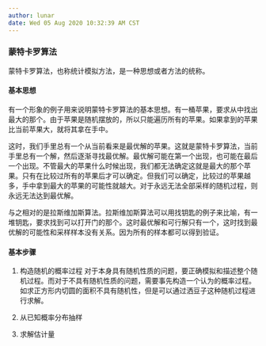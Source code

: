 ```yaml
---
author: lunar
date: Wed 05 Aug 2020 10:32:39 AM CST
---
```


### **蒙特卡罗算法**

蒙特卡罗算法，也称统计模拟方法，是一种思想或者方法的统称。

#### **基本思想**

有一个形象的例子用来说明蒙特卡罗算法的基本思想。有一桶苹果，要求从中找出最大的那个。由于苹果是随机摆放的，所以只能遍历所有的苹果。如果拿到的苹果比当前苹果大，就将其拿在手中。

这时，我们手里总有一个从当前看来是最优解的苹果。这就是蒙特卡罗算法，当前手里总有一个解，然后逐渐寻找最优解。最优解可能在第一个出现，也可能在最后一个出现。不管最大的苹果什么时候出现，我们都无法确定这就是最大的那个苹果。只有在比较过所有的苹果后才可以确定。但我们可以确定，比较过的苹果越多，手中拿到最大的苹果的可能性就越大。对于永远无法全部采样的随机过程，则永远无法达到最优解。

与之相对的是拉斯维加斯算法。拉斯维加斯算法可以用找钥匙的例子来比喻，有一堆钥匙，要求找到可以打开门的那个。这时最优解和可行解只有一个，这时找到最优解的可能性和采样样本没有关系。因为所有的样本都可以得到验证。

#### **基本步骤**

1. 构造随机的概率过程
           对于本身具有随机性质的问题，要正确模拟和描述整个随机过程。而对于不具有随机性质的问题，需要事先构造一个认为的概率过程。如求正方形内切圆的面积不具有随机性，但是可以通过洒豆子这种随机过程进行求解。

2. 从已知概率分布抽样

3. 求解估计量
